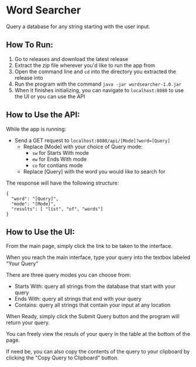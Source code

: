 # Word Searcher
Query a database for any string starting with the user input.

## How To Run:
1. Go to releases and download the latest release
2. Extract the zip file wherever you'd like to run the app from
3. Open the command line and `cd` into the directory you extracted the release into
4. Run the program with the command `java -jar wordsearcher-1.0.jar`
5. When it finishes initializing, you can navigate to `localhost:8080` to use the UI or you can use the API

## How to Use the API:
While the app is running:
- Send a GET request to `localhost:8080/api/[Mode]?word=[Query]`
  - Replace [Mode] with your choice of Query mode:
    - `sw` for Starts With mode
    - `ew` for Ends With mode
    - `co` for contians mode
  - Replace [Query] with the word you would like to search for

The response will have the following structure:
```
{
  "word": "[Query]",
  "mode": "[Mode]",
  "results": [ "list", "of", "words"]
}
```

## How to Use the UI:
From the main page, simply click the link to be taken to the interface.

When you reach the main interface, type your query into the textbox labeled "Your Query"

There are three query modes you can choose from:
- Starts With: query all strings from the database that start with your query
- Ends With: query all strings that end with your query
- Contains: query all strings that contain your input at any location

When Ready, simply click the Submit Query button and the program will return your query.

You can freely view the resuls of your query in the table at the bottom of the page. 

If need be, you can also copy the contents of the query to your clipboard by clicking the "Copy Query to Clipboard" button.
